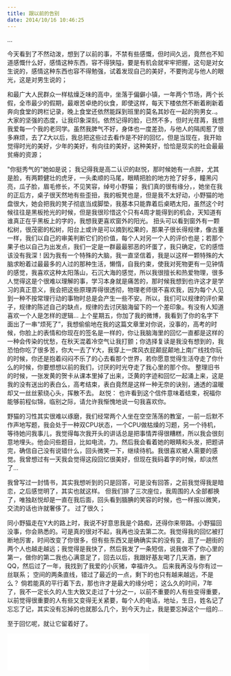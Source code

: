 ```yaml
---
title: 跟以前的告别
date: 2014/10/16 10:46:25
---
```


…
<!-- more -->

今天看到了不然动泼，想到了以前的事，不禁有些感慨，但时间久远，竟然也不知道感慨什么好，感情这种东西，容不得狭隘，要是有机会就牢牢把握，这句是对女生说的，感情这种东西也容不得勉强，试着发现自己的美好，不要拘泥与他人的眼光，这是对男生说的；

和最广大人民群众一样枯燥乏味的高中，坐落于偏僻小镇，一年两个节场，两个长假，全市最少的假期，最艰苦卓绝的伙食，即使这样，每天下楼依然不断着刷新着奔向食堂的跨栏记录，晚上食堂还依然能踩到班里的莫名其妙在一起的狗男女..。大家的坚强的态度，让我印象深刻。依然记得的脸，已然不多，但时光荏苒，我想我爱每一个我的老同学。虽然我脾气不好，身体也一度差劲，与他人的隔阂惹了很多麻烦，去了Z大以后，我总把这些过去看作是不好的回忆，但是当现在，我开始觉得时光的美好，少年的美好，有向往的美好，这种美好，恰恰是现实的社会最最贫瘠的资源；

"你挺秀气的"她如是说；
我记得我是高二认识的赵悦，那时候她有一点胖，尤其是脸，有两颗健壮的虎牙，一头柔顺的马尾，眼睛把脸的地方抢了好多，瞳黑闪亮，瓜子脸，眉毛修长，不见笑容，绰号小野猫；
我们真的很有缘分，，她坐在我的正后方，桌子很天然地有些歪扭，我的板凳也是，但是我不太好动，小野猫的地盘很大，她会把我的凳子彻底当成脚垫，我基本只能靠着后桌晒太阳，虽然这个时候往往是黑板抢光的时候，但是我很珍惜这个只有4周才能得到的机会，天知道有谁真正在乎黑板上的字的，我想我更喜欢窗外的阳光。
扭头可以看到窗外有一颗松树，很茂密的松树，阳台上或许是可以摘到松果的，那果子很长得规律，像古董一样，我们以自己的审美判断它们的价值，每个人对另一个人的评价也是；若那个果子也以自己为出发点，我们一定是一群最最邪恶的坏蛋了，我只确定，它的感悟该没有我深！因为我有一个特殊的大脑，我一直坚信着，我是以这样一颗特殊的大脑求盼着过最最多的人过的那种生活，懒惰，自我约束，使我对死物更有一见钟情的感觉，我喜欢这种太阳落山，石沉大海的感觉，所以我很擅长和热爱物理，很多人觉得这是个很难以理解的事，学习本身就是痛苦的，那时候我想到也许这才是学习的真正意义，我会把这些原理弄得很透彻，物理老师很不喜欢我，因为每个人见到一种不按常理行动的事物时总是会产生一些不安。所以，我们可以规律的评价果子，规律的陈述自己的缺点，规律的去讨厌脑海留下的一个差印象。有没有人知道喜欢一个人是怎样的逻辑...
上个星期五，你加了我的微博，我看到了你的名字下面出了一串“烦死了”，我想偷偷地在我的这篇文章里对你说，没事的，高考的时候，你脸上的表情和你现在的签名是一样的，你让我脑海里的回忆一直都是这样的一种会传染的忧愁，在秋天混着冷空气让我打颤；你选择复读是我没有想到的，我恐怕你吃了很多苦，你大一去了Y大，我穿上一席风衣屁颠屁颠地上南广线找你玩的时候，你还是抱着闷闷不乐了的心去看那个世界，若你愿意觉得生活夺走了你什么的时候，你要想想以前的我们，讨厌的时光夺走了我心里的那个你。
整理旧书的时候，一张发黄的贺卡从课本里掉了出来，泛黄的字迹和回忆一起涌上来，这是我的没有送出的表白么，高考结束，表白竟然是这样一种无奈的诀别，通透的温暖却又一丝丝萦绕心头，挥散不去。
赵悦：
也许看到这个信件意味着结束，祝福你能够前程似锦，临别之际，请允许我惭愧地说一句我喜欢你。

野猫的习性其实很难以琢磨，我们经常两个人坐在空空荡荡的教室，一前一后默不作声地写题，我会处于一种双CPU状态，一个CPU做枯燥的习题，另一个待机，等待她问我事儿，我觉得每次我开头的讲话总是把事情弄得很糟糕，所以我会很刻意地埋头。他会问些题目，比如电流，力。然后我会看着她的眼睛和头发，把题讲完，确信自己没有说错什么，回头微笑一下，继续待机。我很喜欢被人需要的感觉。我曾想过有一天我会觉得这段回忆很美好，但现在我码着字的时候，却淡然了...

我曾写过一封情书，其实我想听到的只是回答，可是没有回答，之前我觉得我是暗恋，之后感觉明了，其实也就这样。
但我们排了三次座位，我周围的人全部都换了，唯独赵悦却是一直在我后面，回头看到腼腆的笑容的时候，也一样报以微笑，交流的话也许就奢侈了。
过了很久；

同小野猫走在Y大的路上时，我说不好意思我是个路痴，还得你来带路。小野猫回没事，你会熟悉的。可是真的很对不起，我再也没去第二次。我觉得我的回忆被打断地厉害，时间改变了你很多，但有些东西又是确确实实的没有变，逛了一趟街的两个人也越走越远；我觉得是我快了，然后我发了一条短信，说我做不了你心里的第一，做你的第二我也心满意足了，回去以后，我跟好基友喝了几天酒，删了QQ，然后过了一年，我找到了我爱的小灰猪，幸福许久。
后来我再没与你有过一丝联系；
空间的两条直线，错过了最近的一点，剩下的也只有越来越远，不是么？
倘若能真的平行着下去，那也许才是最大的缘分吧；
这么久的时间，7年了，我不一定长久的人生大致又走过了十分之一，以前不重要的人有些变得重要，以前觉得很重要的人有些又变得无关紧要，每个人的电话，地址，生日，姓名记了忘忘了记，其实没有忘掉的也就那么几个，到今天为止，我是要忘掉这个一组的...

至于回忆呢，就让它留着好了。

<iframe frameborder="no" border="0" marginwidth="0" marginheight="0" width=330 height=86 src="//music.163.com/outchain/player?type=2&id=202373&auto=1&height=66"></iframe>
